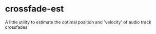 crossfade-est
=============

A little utility to estimate the optimal position and 'velocity' of audio track crossfades
